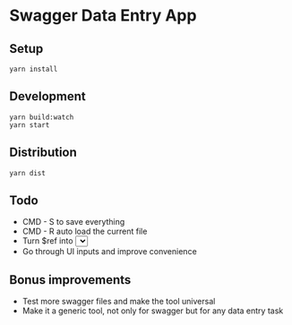 # Swagger Data Entry App


## Setup

```
yarn install
```


## Development

```
yarn build:watch
yarn start
```


## Distribution

```
yarn dist
```


## Todo

- CMD - S to save everything
- CMD - R auto load the current file
- Turn $ref into <Select/>
- Go through UI inputs and improve convenience


## Bonus improvements

- Test more swagger files and make the tool universal
- Make it a generic tool, not only for swagger but for any data entry task
